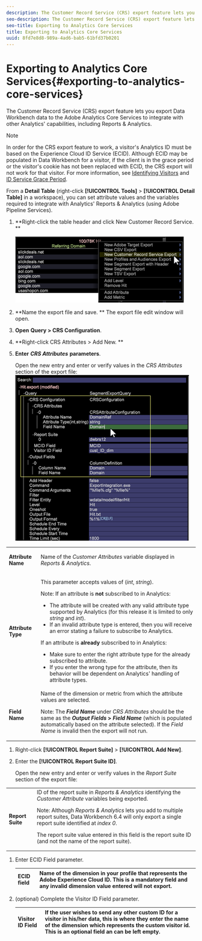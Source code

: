 ```yaml
---
description: The Customer Record Service (CRS) export feature lets you export Data Workbench data to the Adobe Analytics Core Services to integrate with other Analytics' capabilities, including Reports & Analytics.
seo-description: The Customer Record Service (CRS) export feature lets you export Data Workbench data to the Adobe Analytics Core Services to integrate with other Analytics' capabilities, including Reports & Analytics.
seo-title: Exporting to Analytics Core Services
title: Exporting to Analytics Core Services
uuid: 8fd7e8d8-989a-4ad6-bab5-61bfd37b0201
---
```


# Exporting to Analytics Core Services{#exporting-to-analytics-core-services}

The Customer Record Service (CRS) export feature lets you export Data Workbench data to the Adobe Analytics Core Services to integrate with other Analytics' capabilities, including Reports & Analytics.

>[!NOTE]
>
>In order for the CRS export feature to work, a visitor's Analytics ID must be based on the Experience Cloud ID Service (ECID). Although ECID may be populated in Data Workbench for a visitor, if the client is in the grace period or the visitor's cookie has not been replaced with ECID, the CRS export will not work for that visitor. For more information, see [Identifying Visitors](https://docs.adobe.com/content/help/en/analytics/export/analytics-data-feed/data-feed-contents/datafeeds-visid.html) and [ID Service Grace Period](https://docs.adobe.com/content/help/en/id-service/using/reference/analytics-reference/grace-period.html).

From a **Detail Table** (right-click **[!UICONTROL Tools]** > **[!UICONTROL Detail Table]** in a workspace), you can set attribute values and the variables required to integrate with Analytics' Reports & Analytics (using Adobe Pipeline Services).

1. **Right-click the table header and click New Customer Record Service. ** 

   ![](assets/6_4_CRS.png)

1. **Name the export file and save. ** The export file edit window will open. 

1. **Open** **Query > CRS Configuration**. 

1. **Right-click CRS Attributes > Add New. ** 
1. **Enter** ***CRS Attributes*** **parameters**.

   Open the new entry and enter or verify values in the *CRS Attributes* section of the export file: ![](assets/6_4_CRS1.png)

<table id="table_8156A2C66C0E41D381C31F1082CCA479"> 
 <tbody> 
  <tr> 
   <td colname="col1"> <p><b>Attribute Name</b> </p> </td> 
   <td colname="col2">Name of the <i>Customer Attributes</i> variable displayed in <i>Reports &amp; Analytics</i>. </td> 
  </tr> 
  <tr> 
   <td colname="col1"><b>Attribute Type</b> </td> 
   <td colname="col2"> <p>This parameter accepts values of (<i>int</i>, <i>string</i>). </p> <p>Note: If an attribute is <b>not</b> subscribed to in Analytics: <p> 
      <ul id="ul_B77BF6FDA3FB4F1BBF9380C2FD938270"> 
       <li id="li_3D099456AF6B4103B227D841C81AB936">The attribute will be created with any valid attribute type supported by Analytics (for this release it is limited to only <i>string</i> and <i>int</i>). </li> 
       <li id="li_EA1DBDB2E6BE49278C6CD6A5503EDC8A">If an invalid attribute type is entered, then you will receive an error stating a failure to subscribe to Analytics. </li> 
      </ul> </p> <p>If an attribute is <b>already</b> subscribed to in Analytics: </p> <p> 
      <ul id="ul_16415B639F1C49A5AE9932C128184171"> 
       <li id="li_83C90D44FE5C4D979DEA786660C7F3EC">Make sure to enter the right attribute type for the already subscribed to attribute. </li> 
       <li id="li_02C5024E335C4C59B4F7B0084232CC24">If you enter the wrong type for the attribute, then its behavior will be dependent on Analytics' handling of attribute types. </li> 
      </ul> </p> </p> </td> 
  </tr> 
  <tr> 
   <td colname="col1"> <p><b>Field Name</b> </p> </td> 
   <td colname="col2">Name of the dimension or metric from which the attribute values are selected. <p>Note: The <i><b>Field Name</b></i> under <i>CRS Attributes</i> should be the same as the <b><i>Output Fields</i> &gt; <i>Field Name</i></b> (which is populated automatically based on the attribute selected). If the <i>Field Name</i> is invalid then the export will not run. </p> </td> 
  </tr> 
 </tbody> 
</table>

1. Right-click **[!UICONTROL Report Suite]** > **[!UICONTROL Add New]**.
1. Enter the **[!UICONTROL Report Suite ID]**.

   Open the new entry and enter or verify values in the *Report Suite* section of the export file: 

<table id="table_A3279CADB74C441DA2E062E2123CE9D4"> 
 <tbody> 
  <tr> 
   <td colname="col1"><b>Report Suite</b> </td> 
   <td colname="col2">ID of the report suite in <i>Reports &amp; Analytics</i> identifying the <i>Customer Attribute</i> variables being exported. <p> <p>Note: Although <i>Reports &amp; Analytics</i> lets you add to multiple report suites, Data Workbench 6.4 will only export a single report suite identified at <i>index 0</i>. <p>The report suite value entered in this field is the report suite ID (and not the name of the report suite). </p> </p> </p> </td> 
  </tr> 
 </tbody> 
</table>

1. Enter ECID Field parameter.

   | **ECID field** |Name of the dimension in your profile that represents the Adobe Experience Cloud ID. This is a mandatory field and any invalid dimension value entered will not export.  |
   |---|---|

1. (optional) Complete the Visitor ID Field parameter.

   | **Visitor ID Field** | If the user wishes to send any other custom ID for a visitor in his/her data, this is where they enter the name of the dimension which represents the custom visitor id. This is an optional field an can be left empty.  |
   |---|---|
